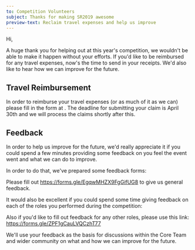 ```yaml
---
to: Competition Volunteers
subject: Thanks for making SR2019 awesome
preview-text: Reclaim travel expenses and help us improve
---
```


Hi,

A huge thank you for helping out at this year's competition, we wouldn't be able
to make it happen without your efforts. If you'd like to be reimbursed for any
travel expenses, now's the time to send in your receipts. We'd also like to hear
how we can improve for the future.

## Travel Reimbursement

In order to reimburse your travel expenses (or as much of it as we can) please
fill in the form at <link>. The deadline for submitting your claim is
April 30th and we will process the claims shortly after this.

## Feedback

In order to help us improve for the future, we'd really appreciate it if you
could spend a few minutes providing some feedback on you feel the event went
and what we can do to improve.

In order to do that, we've prepared some feedback forms:

Please fill out https://forms.gle/EgqwMHZX9FgGifUG8 to give us general feedback.

It would also be excellent if you could spend some time giving feedback on each of
the roles you performed during the competition:

<!-- personalised of roles with pre-filled links to forms, to be populated
before sending-->

Also if you'd like to fill out feedback for any other roles, please use this link:
https://forms.gle/ZPF1gCauLVQCzhT77

We'll use your feedback as the basis for discussions within the Core Team and
wider community on what and how we can improve for the future.
